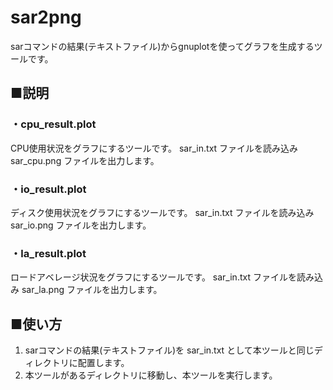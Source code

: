 # sar2png
sarコマンドの結果(テキストファイル)からgnuplotを使ってグラフを生成するツールです。

## ■説明
### ・cpu_result.plot
CPU使用状況をグラフにするツールです。
sar_in.txt ファイルを読み込み sar_cpu.png ファイルを出力します。
 
### ・io_result.plot
ディスク使用状況をグラフにするツールです。
sar_in.txt ファイルを読み込み sar_io.png ファイルを出力します。

### ・la_result.plot
ロードアベレージ状況をグラフにするツールです。
sar_in.txt ファイルを読み込み sar_la.png ファイルを出力します。

## ■使い方
1. sarコマンドの結果(テキストファイル)を sar_in.txt として本ツールと同じディレクトリに配置します。
1. 本ツールがあるディレクトリに移動し、本ツールを実行します。
